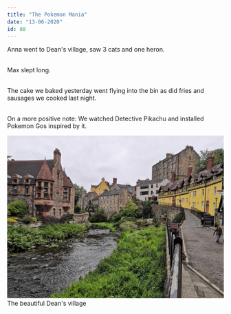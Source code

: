 ```yaml
---
title: "The Pokemon Mania"
date: "13-06-2020"
id: 88
---
```

Anna went to Dean's village, saw 3 cats and one heron. <br><br>

Max slept long.<br><br>

The cake we baked yesterday went flying into the bin as did fries and sausages we cooked last night.<br><br>

On a more positive note: We watched Detective Pikachu and installed Pokemon Gos inspired by it.


![Dean's Village](../images/June/14.jpg)
The beautiful Dean's village